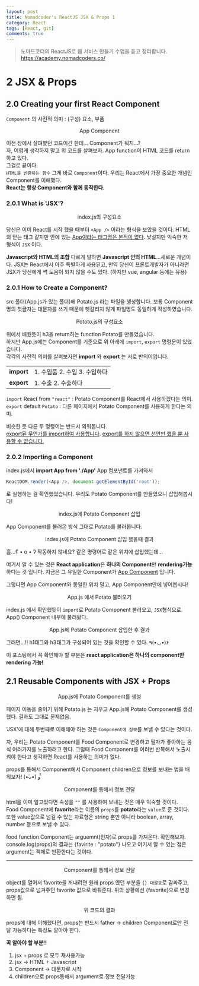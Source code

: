 ```yaml
---
layout: post
title: Nomadcoder's ReactJS JSX & Props 1
category: React
tags: [React, git]
comments: true
---
```


> 노마드코더의 ReactJS로 웹 서비스 만들기 수업을 듣고 정리합니다. <https://academy.nomadcoders.co/>

# 2 JSX & Props

## 2.0 Creating your first React Component

`Component` 의 사전적 의미 : (구성) 요소, 부품  

<center>
<figure>
<img src="/assets/post-img/react/nomad_react_3-2.jpg" alt="">
<figcaption>App Component</figcaption>
</figure>
</center>

이전 장에서 살펴봤던 코드이긴 한데... Component가 뭐지...?  
자, 어렵게 생각하지 말고 위 코드를 살펴보자. App function이 HTML 코드를 return 하고 있다.  
그걸로 끝이다.  
`HTML을 반환하는 함수` 그게 바로 `Component`이다. 우리는 React에서 가장 중요한 개념인 Component를 이해했다.  
**React는 항상 Component와 함께 동작한다.**

### 2.0.1 What is 'JSX'?

<center>
<figure>
<img src="/assets/post-img/react/nomad_react_3-3.jpg" alt="">
<figcaption>index.js의 구성요소</figcaption>
</figure>
</center>

당신은 이미 React를 시작 했을 때부터 `<App />` 이라는 형식을 보았을 것이다. HTML의 닫는 태그 같지만 안에 있는 <u>App이라는 태그명은 본적이 없다</u>. 낯설지만 익숙한 저 형식이 `JSX` 이다.  
  
**Javascript와 HTML의 조합** 다르게 말하면 **Javascript 안의 HTML**...새로운 개념이다. JSX는 React에서 아주 특별하게 사용된고, 만약 당신이 프론트개발자가 아니라면 JSX가 당신에게 썩 도움이 되지 않을 수도 있다. (하지만 vue, angular 등에는 유용)

### 2.0.1 How to Create a Component?

src 폴더(App.js가 있는 폴더)에 Potato.js 라는 파일을 생성합니다. 보통 Component명의 첫글자는 대문자를 쓰기 때문에 헷갈리지 않게 파일명도 동일하게 작성하였습니다.  

<center>
<figure>
<img src="/assets/post-img/react/nomad_react_3-4.jpg" alt="">
<figcaption>Pototo.js의 구성요소</figcaption>
</figure>
</center>

위에서 배웠듯이 h3을 return하는 function Potato를 만들었습니다.  
하지만 App.js에는 Component를 기준으로 위 아래에 `import`, `export` 명령문이 있었습니다.  
각각의 사전적 의미를 살펴보자면 **import** 와 **export** 는 서로 반의어입니다. 

|        |                      |
| ------ | -------------------- |
| **import** | 1. 수입품 2. 수입 3. 수입하다 |
| **export** | 1. 수출 2. 수출하다        |

`import` React from `"react"` : Potato Component를 React에서 사용하겠다는 의미.  
`export` default `Potato` : 다른 페이지에서 Potato Component를 사용하게 한다는 의미.

비슷한 듯 다른 두 명령어는 반드시 외워둡니다.  
<u>export된 무언가를 import하여 사용합니다</u>. <u>export를 하지 않으면 선언만 했을 뿐 사용할 수 없습니다.</u>

### 2.0.2 Importing a Component

index.js에서 **import App from './App'** App 컴포넌트를 가져와서 
```javascript
ReactDOM.render(<App />, document.getElementById('root'));
```
로 실행하는 걸 확인했었습니다. 우리도 Potato Component를 만들었으니 삽입해봅시다!

<center>
<figure>
<img src="/assets/post-img/react/nomad_react_3-5.jpg" alt="">
<figcaption>index.js에 Potato Component 삽입</figcaption>
</figure>
</center>

App Component를 불러온 방식 그대로 Potato를 불러옵니다.

<center>
<figure>
<img src="/assets/post-img/react/nomad_react_3-6.jpg" alt="">
<figcaption>index.js에 Potato Component 삽입 했을때 결과</figcaption>
</figure>
</center>

흠...ʕ • o • ʔ 작동하지 않네요? 같은 명령어로 같은 위치에 삽입했는데...  
  
여기서 알 수 있는 것은 **React application**은 **하나의 Component**만 **rendering가능**하다는 것 입니다. 지금은 그 유일한 Component가 <u>App Component</u> 입니다.  
  
그렇다면 App Component와 동일한 위치 말고, App Component안에 넣어봅시다!

<center>
<figure>
<img src="/assets/post-img/react/nomad_react_3-7.jpg" alt="">
<figcaption>App.js 에서 Potato 불러오기</figcaption>
</figure>
</center>

index.js 에서 확인했듯이 `import`로 Potato Component 불러오고, `JSX`형식으로 App() Component 내부에 불러왔다.

<center>
<figure>
<img src="/assets/post-img/react/nomad_react_3-8.jpg" alt="">
<figcaption>App.js에 Potato Component 삽입한 후 결과</figcaption>
</figure>
</center>

그러면...!! h1태그와 h3태그가 구성되어 있는 것을 확인할 수 있다. ٩(•◡•)۶
  
이 포스팅에서 꼭 확인해야 할 부분은 **react application은 하나의 component만 rendering 가능!**

## 2.1 Reusable Components with JSX + Props

<center>
<figure>
<img src="/assets/post-img/react/nomad_react_3-9.jpg" alt="">
<figcaption>App.js에 Potato Component를 생성</figcaption>
</figure>
</center>

페이지 이동을 줄이기 위해 Potato.js 는 지우고 App.js에 Potato Component를 생성했다. 결과도 그대로 문제없음. 

'JSX'에 대해 두번째로 이해해야 하는 것은 `Component에 정보`를 보낼 수 있다는 것이다.  

자, 우리는 Potato Component를 Food Component로 변경하고 필자가 좋아하는 음식 여러가지를 노출하려고 한다. 그럴때 Food Component를 여러번 반복해서 노출시켜야 한다고 생각하면 React를 사용하는 의미가 없다.

props를 통해서 Component에서 Component children으로 정보를 보내는 법을 배워보자! (•̀ᴗ•́) و ̑̑

<center>
<figure>
<img src="/assets/post-img/react/nomad_react_3-10.jpg" alt="">
<figcaption>Component를 통해서 정보 전달</figcaption>
</figure>
</center>

html을 이미 알고있다면 속성을 `""` 를 사용하여 보내는 것은 매우 익숙할 것이다.  
Food Component에 **favorite**라는 이름의 `props`를 **potato**라는 `value`로 준 것이다. 또한 value값으로 넘길 수 있는 자료형은 string 뿐만 아니라 boolean, array, number 등으로 보낼 수 있다.

food function Component는 arguemnt(인자)로 props를 가져온다. 확인해보자.  
console.log(props)의 결과는 {favirite : "potato"} 나오고 여기서 알 수 있는 점은 argument는 객체로 반환한다는 것이다.

---

<center>
<figure>
<img src="/assets/post-img/react/nomad_react_3-11.jpg" alt="">
<figcaption>Component를 통해서 정보 전달</figcaption>
</figure>
</center>

object를 열어서 favorite을 꺼내려면 원래 props 였던 부분을 `{} 대괄호`로 감싸주고, props값으로 넘겨주던 favorite 값으로 바꿔준다. 위의 상황에선 {favorite}으로 변경하면 됨.

<center>
<figure>
<img src="/assets/post-img/react/nomad_react_3-12.jpg" alt="">
<figcaption>위 코드의 결과</figcaption>
</figure>
</center>

props에 대해 이해했다면, props는 반드시 father -> children Component로만 전달 가능하다는 특징도 알아야 한다.

**꼭 알아야 할 부분!!**

1. jsx + props 로 모두 재사용가능
2. jsx -> HTML + Javascript
3. Component -> 대문자로 시작 
4. children으로 props통해서 argument로 정보 전달가능
